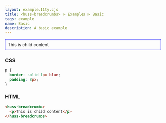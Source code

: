 ```yaml
---
layout: example.11ty.cjs
title: <huss-breadcrumbs> ⌲ Examples ⌲ Basic
tags: example
name: Basic
description: A basic example
---
```


<style>
  huss-breadcrumbs p {
    border: solid 1px blue;
    padding: 8px;
  }
</style>
<huss-breadcrumbs>
  <p>This is child content</p>
</huss-breadcrumbs>

<h3>CSS</h3>

```css
p {
  border: solid 1px blue;
  padding: 8px;
}
```

<h3>HTML</h3>

```html
<huss-breadcrumbs>
  <p>This is child content</p>
</huss-breadcrumbs>
```
